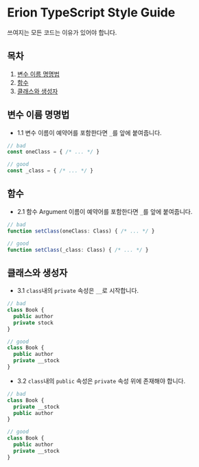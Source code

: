 # Erion TypeScript Style Guide
쓰여지는 모든 코드는 이유가 있어야 합니다.

## 목차
1. [변수 이름 명명법](#변수-이름-명명법)
2. [함수](#함수)
3. [클래스와 생성자](#클래스와-생성자)

## 변수 이름 명명법
- 1.1 변수 이름이 예약어를 포함한다면 `_`를 앞에 붙여줍니다.
```typescript
// bad
const oneClass = { /* ... */ }

// good
const _class = { /* ... */ }
```

## 함수
- 2.1 함수 Argument 이름이 예약어를 포함한다면 `_`를 앞에 붙여줍니다.
```typescript
// bad
function setClass(oneClass: Class) { /* ... */ }

// good
function setClass(_class: Class) { /* ... */ }
```

## 클래스와 생성자
- 3.1 `class`내의 `private` 속성은 `__`로 시작합니다.
```typescript
// bad
class Book {
  public author
  private stock
}

// good
class Book {
  public author
  private __stock
}
```

- 3.2 `class`내의 `public` 속성은 `private` 속성 위에 존재해야 합니다.
```typescript
// bad
class Book {
  private __stock
  public author
}

// good
class Book {
  public author
  private __stock
}
``` 